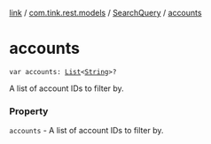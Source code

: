 [link](../../index.md) / [com.tink.rest.models](../index.md) / [SearchQuery](index.md) / [accounts](./accounts.md)

# accounts

`var accounts: `[`List`](https://kotlinlang.org/api/latest/jvm/stdlib/kotlin.collections/-list/index.html)`<`[`String`](https://kotlinlang.org/api/latest/jvm/stdlib/kotlin/-string/index.html)`>?`

A list of account IDs to filter by.

### Property

`accounts` - A list of account IDs to filter by.